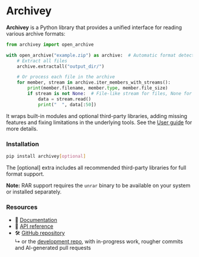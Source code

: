 # Archivey

**Archivey** is a Python library that provides a unified interface for reading various archive formats:

```python
from archivey import open_archive

with open_archive("example.zip") as archive:  # Automatic format detection
    # Extract all files
    archive.extractall("output_dir/")

    # Or process each file in the archive
    for member, stream in archive.iter_members_with_streams():
        print(member.filename, member.type, member.file_size)
        if stream is not None:  # File-like stream for files, None for dirs and links
            data = stream.read()
            print("  ", data[:50])
```

It wraps built-in modules and optional third-party libraries, adding missing features and fixing limitations in the underlying tools. See the [User guide](https://davitf.github.io/archivey/user_guide/) for more details.


### Installation

```bash
pip install archivey[optional]
```

The [optional] extra includes all recommended third-party libraries for full format support.

**Note:** RAR support requires the `unrar` binary to be available on your system or installed separately.

### Resources

- 📖 [Documentation](https://davitf.github.io/archivey/)
- 📘 [API reference](https://davitf.github.io/archivey/api/)
- 🛠️ [GitHub repository](https://github.com/davitf/archivey)  
  ↳ or the [development repo](https://github.com/davitf/archivey-dev), with in-progress work, rougher commits and AI-generated pull requests
